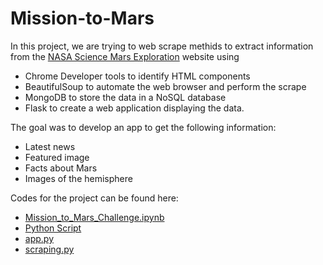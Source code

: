 # Mission-to-Mars  

In this project, we are trying to web scrape methids to extract information from the [NASA Science Mars Exploration](https://mars.nasa.gov/) website using 
  - Chrome Developer tools to identify HTML components 
  - BeautifulSoup to automate the web browser and perform the scrape
  - MongoDB to store the data in a NoSQL database
  - Flask to create a web application displaying the data.
  
The goal was to develop an app to get the following information:
  - Latest news
  - Featured image
  - Facts about Mars
  - Images of the hemisphere  
  
Codes for the project can be found here: 
  - [Mission_to_Mars_Challenge.ipynb](https://github.com/SoumyaAbraham/Mission-to-Mars/blob/main/Mission_to_Mars_Challenge.ipynb)  
  - [Python Script](https://github.com/SoumyaAbraham/Mission-to-Mars/blob/main/Mission_to_Mars_Challenge.py)
  - [app.py](https://github.com/SoumyaAbraham/Mission-to-Mars/blob/main/app.py)
  - [scraping.py](https://github.com/SoumyaAbraham/Mission-to-Mars/blob/main/scraping.py)
  
 
